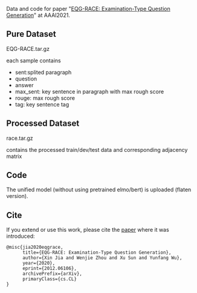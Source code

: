 Data and code for paper "[EQG-RACE: Examination-Type Question Generation](https://arxiv.org/abs/2012.06106)" at AAAI2021.

## Pure Dataset

EQG-RACE.tar.gz

each sample contains
+ sent:splited paragraph
+ question
+ answer
+ max_sent: key sentence in paragraph with max rough score
+ rouge: max rough score
+ tag: key sentence tag

## Processed Dataset
race.tar.gz

contains the processed train/dev/test data and corresponding adjacency matrix

## Code 

The unified model (without using pretrained elmo/bert) is uploaded (flaten version).

## Cite

If you extend or use this work, please cite the [paper](https://arxiv.org/abs/2012.06106) where it was introduced:

```
@misc{jia2020eqgrace,
      title={EQG-RACE: Examination-Type Question Generation}, 
      author={Xin Jia and Wenjie Zhou and Xu Sun and Yunfang Wu},
      year={2020},
      eprint={2012.06106},
      archivePrefix={arXiv},
      primaryClass={cs.CL}
}

```
